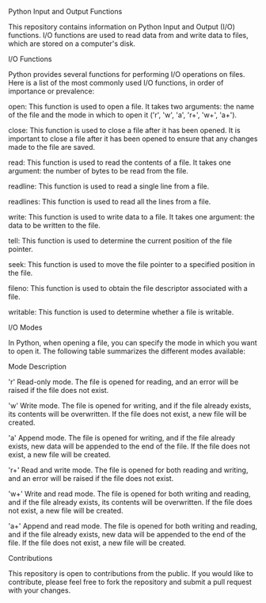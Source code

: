 Python Input and Output Functions

This repository contains information on Python Input and Output (I/O) functions. I/O functions are used to read data from and write data to files, which are stored on a computer's disk.



I/O Functions

Python provides several functions for performing I/O operations on files. Here is a list of the most commonly used I/O functions, in order of importance or prevalence:



open: This function is used to open a file. It takes two arguments: the name of the file and the mode in which to open it ('r', 'w', 'a', 'r+', 'w+', 'a+').



close: This function is used to close a file after it has been opened. It is important to close a file after it has been opened to ensure that any changes made to the file are saved.



read: This function is used to read the contents of a file. It takes one argument: the number of bytes to be read from the file.



readline: This function is used to read a single line from a file.



readlines: This function is used to read all the lines from a file.



write: This function is used to write data to a file. It takes one argument: the data to be written to the file.



tell: This function is used to determine the current position of the file pointer.



seek: This function is used to move the file pointer to a specified position in the file.



fileno: This function is used to obtain the file descriptor associated with a file.



writable: This function is used to determine whether a file is writable.



I/O Modes

In Python, when opening a file, you can specify the mode in which you want to open it. The following table summarizes the different modes available:



Mode	Description

'r'	Read-only mode. The file is opened for reading, and an error will be raised if the file does not exist.

'w'	Write mode. The file is opened for writing, and if the file already exists, its contents will be overwritten. If the file does not exist, a new file will be created.

'a'	Append mode. The file is opened for writing, and if the file already exists, new data will be appended to the end of the file. If the file does not exist, a new file will be created.

'r+'	Read and write mode. The file is opened for both reading and writing, and an error will be raised if the file does not exist.

'w+'	Write and read mode. The file is opened for both writing and reading, and if the file already exists, its contents will be overwritten. If the file does not exist, a new file will be created.

'a+'	Append and read mode. The file is opened for both writing and reading, and if the file already exists, new data will be appended to the end of the file. If the file does not exist, a new file will be created.

Contributions

This repository is open to contributions from the public. If you would like to contribute, please feel free to fork the repository and submit a pull request with your changes.

